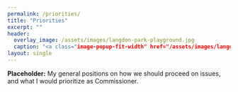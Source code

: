 ```yaml
---
permalink: /priorities/
title: "Priorities"
excerpt: ""
header:
  overlay_image: /assets/images/langdon-park-playground.jpg
  caption: "<a class="image-popup-fit-width" href="/assets/images/langdon-park-playground.jpg" title="Langdon Park Climbing Wall">Langdon Park climbing wall</a> (photo by [Kelly Bell](http://kellybellphotography.com))"
layout: single
---
```

**Placeholder:** My general positions on how we should proceed on issues, and what I would prioritize as Commissioner.
